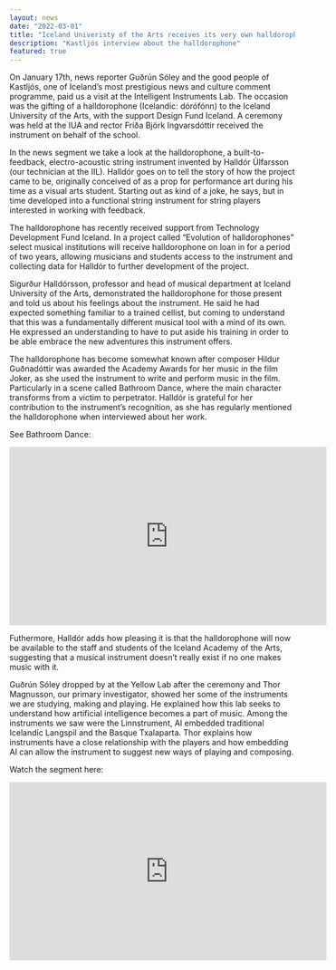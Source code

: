 ```yaml
---
layout: news
date: "2022-03-01"
title: "Iceland Univeristy of the Arts receives its very own halldorophone"
description: "Kastljós interview about the halldorophone"
featured: true
---
```


<script> import CaptionedImage from "../../components/Images/student_IIL.svelte" </script>

<CaptionedImage
  src="stock/halldor_kastljos.png"
  alt="A man speaking to camera. Behind him another man is playing the halldorophone, an intelligent string instrument."
  caption="Halldór Úlfarsson, the creator of the halldorophone."/>

On January 17th, news reporter Guðrún Sóley and the good people of Kastljós, one of Iceland’s most prestigious news and culture comment programme, paid us a visit at the Intelligent Instruments Lab. The occasion was the gifting of a halldorophone (Icelandic: dórófónn) to the Iceland University of the Arts, with the support Design Fund Iceland. A ceremony was held at the IUA and rector Fríða Björk Ingvarsdóttir received the instrument on behalf of the school. 

In the news segment we take a look at the halldorophone, a built-to-feedback, electro-acoustic string instrument invented by Halldór Úlfarsson (our technician at the IIL). Halldór goes on to tell the story of how the project came to be, originally conceived of as a prop for performance art during his time as a visual arts student. Starting out as kind of a joke, he says, but in time developed into a functional string instrument for string players interested in working with feedback.

The halldorophone has recently received support from Technology Development Fund Iceland. In a project called “Evolution of halldorophones” select musical institutions will receive halldorophone on loan in for a period of two years, allowing musicians and students access to the instrument and collecting data for Halldór to further development of the project. 

Sigurður Halldórsson, professor and head of musical department at Iceland University of the Arts, demonstrated the halldorophone for those present and told us about his feelings about the instrument. He said he had expected something familiar to a trained cellist, but coming to understand that this was a fundamentally different musical tool with a mind of its own. He expressed an understanding to have to put aside his training in order to be able embrace the new adventures this instrument offers.

The halldorophone has become somewhat known after composer Hildur Guðnadóttir was awarded the Academy Awards for her music in the film Joker, as she used the instrument to write and perform music in the film. Particularly in a scene called Bathroom Dance, where the main character transforms from a victim to perpetrator. Halldór is grateful for her contribution to the instrument’s recognition, as she has regularly mentioned the halldorophone when interviewed about her work.

See Bathroom Dance:
<iframe width="560" height="315" src="https://www.youtube.com/embed/VdfgiEQeceM" title="YouTube video player" frameborder="0" allow="accelerometer; autoplay; clipboard-write; encrypted-media; gyroscope; picture-in-picture" allowfullscreen></iframe>

Futhermore, Halldór adds how pleasing it is that the halldorophone will now be available to the staff and students of the Iceland Academy of the Arts, suggesting that a musical instrument doesn’t really exist if no one makes music with it. 

Guðrún Sóley dropped by at the Yellow Lab after the ceremony and Thor Magnusson, our primary investigator, showed her some of the instruments we are studying, making and playing. He explained how this lab seeks to understand how artificial intelligence becomes a part of music. Among the instruments we saw were the Linnstrument, AI embedded traditional Icelandic Langspil and the Basque Txalaparta. Thor explains how instruments have a close relationship with the players and how embedding AI can allow the instrument to suggest new ways of playing and composing.

Watch the segment here:
<iframe width="560" height="315" src="https://www.youtube.com/embed/LFDXomBusRQ" title="YouTube video player" frameborder="0" allow="accelerometer; autoplay; clipboard-write; encrypted-media; gyroscope; picture-in-picture" allowfullscreen></iframe>
